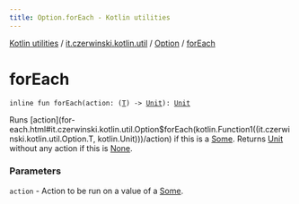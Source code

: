 ```yaml
---
title: Option.forEach - Kotlin utilities
---
```


[Kotlin utilities](../../index.html) / [it.czerwinski.kotlin.util](../index.html) / [Option](index.html) / [forEach](./for-each.html)

# forEach

`inline fun forEach(action: (`[`T`](index.html#T)`) -> `[`Unit`](https://kotlinlang.org/api/latest/jvm/stdlib/kotlin/-unit/index.html)`): `[`Unit`](https://kotlinlang.org/api/latest/jvm/stdlib/kotlin/-unit/index.html)

Runs [action](for-each.html#it.czerwinski.kotlin.util.Option$forEach(kotlin.Function1((it.czerwinski.kotlin.util.Option.T, kotlin.Unit)))/action) if this is a [Some](../-some/index.html). Returns [Unit](https://kotlinlang.org/api/latest/jvm/stdlib/kotlin/-unit/index.html) without any action if this is [None](../-none/index.html).

### Parameters

`action` - Action to be run on a value of a [Some](../-some/index.html).